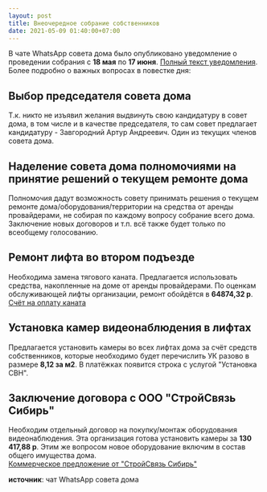 ```yaml
---
layout: post
title: Внеочередное собрание собственников
date: 2021-05-09 01:40:00+07:00
---
```

В чате WhatsApp совета дома было опубликовано уведомление о проведении собрания с **18 мая** по **17 июня**. [Полный текст уведомления](https://drive.google.com/file/d/1OIFGDzVMRqGgK_xfTsaMQGVRO6cDgVM8/view?usp=sharing). Более подробно о важных вопросах в повестке дня:

## Выбор председателя совета дома
Т.к. никто не изъявил желания выдвинуть свою кандидатуру в совет дома, в том числе и в качестве председателя, то сам совет предлагает кандидатуру - Завгородний Артур Андреевич. Один из текущих членов совета дома.

## Наделение совета дома полномочиями на принятие решений о текущем ремонте дома
Полномочия дадут возможность совету принимать решения о текущем ремонте дома/оборудования/территории на средства от аренды провайдерами, не собирая по каждому вопросу собрание всего дома. Заключение новых договоров и т.п. всё также будет только по всеобщему голосованию.

## Ремонт лифта во втором подъезде
Необходима замена тягового каната. Предлагается использовать средства, накопленные на доме от аренды провайдерами. По оценкам обслуживающей лифты организации, ремонт обойдётся в **64874,32 р**. <br/>
[Счёт на оплату каната](https://drive.google.com/file/d/1OKaKhwWcq6_Eozwu827e3GXiLvqt2N58/view?usp=sharing)

## Установка камер видеонаблюдения в лифтах
Предлагается установить камеры во всех лифтах дома за счёт средств собственников, которые необходимо будет перечислить УК разово в размере **8,12 за м2**. В платёжках появится строка с услугой "Установка СВН".

## Заключение договора с ООО "СтройСвязь Сибирь"
Необходим отдельный договор на покупку/монтаж оборудования видеонаблюдения. Эта организация готова установить камеры за **130 417,88 р**. Этим же вопросом новое оборудование включим в состав общего имущества дома. <br/>
[Коммерческое предложение от "СтройСвязь Сибирь"](https://drive.google.com/file/d/1OM2K4XyWVdSuPSH5jdr8njJ9BZ0Xkuqz/view?usp=sharing)


**источник**: чат WhatsApp совета дома
